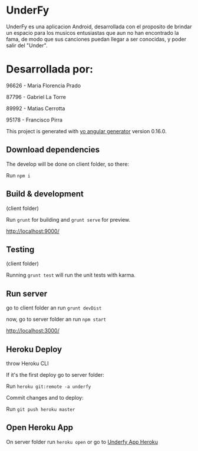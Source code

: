 # UnderFy

UnderFy es una aplicacion Android, desarrollada con el proposito de brindar un espacio para los musicos entusiastas que aun no han encontrado la fama, de modo que sus canciones puedan llegar a ser conocidas, y poder salir del "Under".

# Desarrollada por:

96626 - Maria Florencia Prado 

87796 - Gabriel La Torre

89992 - Matias Cerrotta

95178 - Francisco Pirra

This project is generated with [yo angular generator](https://github.com/yeoman/generator-angular)
version 0.16.0.
## Download dependencies

The develop will be done on client folder, so there:

Run  `npm i`

## Build & development
(client folder)

Run `grunt` for building and `grunt serve` for preview.

[http://localhost:9000/](http://localhost:9000/)

## Testing
(client folder)

Running `grunt test` will run the unit tests with karma.

## Run server
go to client folder an run `grunt devDist`

now, go to server folder an run `npm start`

[http://localhost:3000/](http://localhost:3000/)


## Heroku Deploy
throw Heroku CLI

If it's the first deploy go to server folder:

Run  `heroku git:remote -a underfy`

Commit changes and to deploy:

Run  `git push heroku master`

## Open Heroku App

On server folder run `heroku open`
or go to [Underfy App Heroku](https://underfy.herokuapp.com/)




